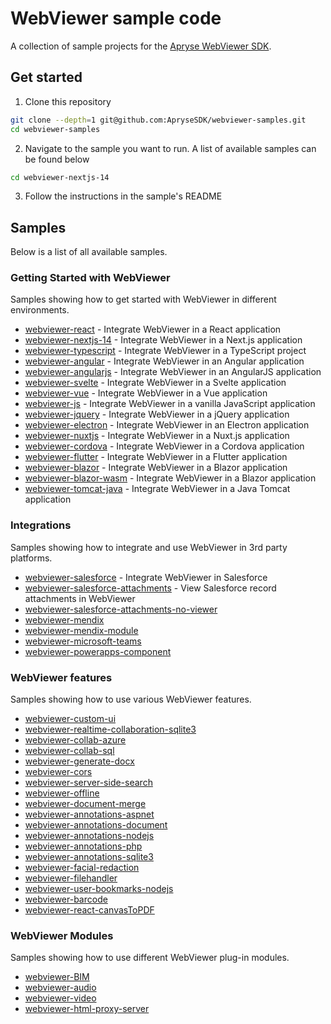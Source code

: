 # WebViewer sample code

A collection of sample projects for the [Apryse WebViewer SDK](https://apryse.com/products/webviewer).

## Get started

1. Clone this repository

```bash
git clone --depth=1 git@github.com:ApryseSDK/webviewer-samples.git
cd webviewer-samples
```

2. Navigate to the sample you want to run. A list of available samples can be found below

```bash
cd webviewer-nextjs-14
```

3. Follow the instructions in the sample's README

## Samples

Below is a list of all available samples.

### Getting Started with WebViewer
Samples showing how to get started with WebViewer in different environments.

- [webviewer-react](./webviewer-react) - Integrate WebViewer in a React application
- [webviewer-nextjs-14](./webviewer-nextjs-14) - Integrate WebViewer in a Next.js application
- [webviewer-typescript](./webviewer-typescript) - Integrate WebViewer in a TypeScript project
- [webviewer-angular](./webviewer-angular) - Integrate WebViewer in an Angular application
- [webviewer-angularjs](./webviewer-angularjs) - Integrate WebViewer in an AngularJS application
- [webviewer-svelte](./webviewer-svelte) - Integrate WebViewer in a Svelte application
- [webviewer-vue](./webviewer-vue) - Integrate WebViewer in a Vue application
- [webviewer-js](./webviewer-js) - Integrate WebViewer in a vanilla JavaScript application
- [webviewer-jquery](./webviewer-jquery) - Integrate WebViewer in a jQuery application
- [webviewer-electron](./webviewer-electron) - Integrate WebViewer in an Electron application
- [webviewer-nuxtjs](./webviewer-nuxtjs) - Integrate WebViewer in a Nuxt.js application
- [webviewer-cordova](./webviewer-cordova) - Integrate WebViewer in a Cordova application
- [webviewer-flutter](./webviewer-flutter) - Integrate WebViewer in a Flutter application
- [webviewer-blazor](./webviewer-blazor) - Integrate WebViewer in a Blazor application
- [webviewer-blazor-wasm](./webviewer-blazor-wasm) - Integrate WebViewer in a Blazor application
- [webviewer-tomcat-java](./webviewer-tomcat-java) - Integrate WebViewer in a Java Tomcat application

### Integrations
Samples showing how to integrate and use WebViewer in 3rd party platforms.

- [webviewer-salesforce](./webviewer-salesforce) - Integrate WebViewer in Salesforce
- [webviewer-salesforce-attachments](./webviewer-salesforce-attachments) - View Salesforce record attachments in WebViewer
- [webviewer-salesforce-attachments-no-viewer](./webviewer-salesforce-attachments-no-viewer)
- [webviewer-mendix](./webviewer-mendix)
- [webviewer-mendix-module](./webviewer-mendix-module)
- [webviewer-microsoft-teams](./webviewer-microsoft-teams)
- [webviewer-powerapps-component](./webviewer-powerapps-component)

### WebViewer features
Samples showing how to use various WebViewer features.

- [webviewer-custom-ui](./webviewer-custom-ui)
- [webviewer-realtime-collaboration-sqlite3](./webviewer-realtime-collaboration-sqlite3)
- [webviewer-collab-azure](./webviewer-collab-azure)
- [webviewer-collab-sql](./webviewer-collab-sql)
- [webviewer-generate-docx](./webviewer-generate-docx)
- [webviewer-cors](./webviewer-cors)
- [webviewer-server-side-search](./webviewer-server-side-search)
- [webviewer-offline](./webviewer-offline)
- [webviewer-document-merge](./webviewer-document-merge)
- [webviewer-annotations-aspnet](./webviewer-annotations-aspnet)
- [webviewer-annotations-document](./webviewer-annotations-document)
- [webviewer-annotations-nodejs](./webviewer-annotations-nodejs)
- [webviewer-annotations-php](./webviewer-annotations-php)
- [webviewer-annotations-sqlite3](./webviewer-annotations-sqlite3)
- [webviewer-facial-redaction](./webviewer-facial-redaction)
- [webviewer-filehandler](./webviewer-filehandler)
- [webviewer-user-bookmarks-nodejs](./webviewer-user-bookmarks-nodejs)
- [webviewer-barcode](./webviewer-barcode)
- [webviewer-react-canvasToPDF](./webviewer-react-canvasToPDF)

### WebViewer Modules
Samples showing how to use different WebViewer plug-in modules.

- [webviewer-BIM](./webviewer-BIM)
- [webviewer-audio](./webviewer-audio)
- [webviewer-video](./webviewer-video)
- [webviewer-html-proxy-server](./webviewer-html-proxy-server)